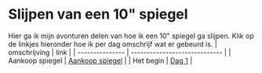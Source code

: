 # Slijpen van een 10" spiegel

Hier ga ik mijn avonturen delen van hoe ik een 10" spiegel ga slijpen. Klik op de linkjes hieronder hoe ik per dag omschrijf wat er gebeurd is.
| omschrijving    | link                          |
| --------------- | ----------------------------- |
| Aankoop spiegel | [Aankoop spiegel](aankoop.md) |
| Het begin       | [Dag 1](./dag1/)     |